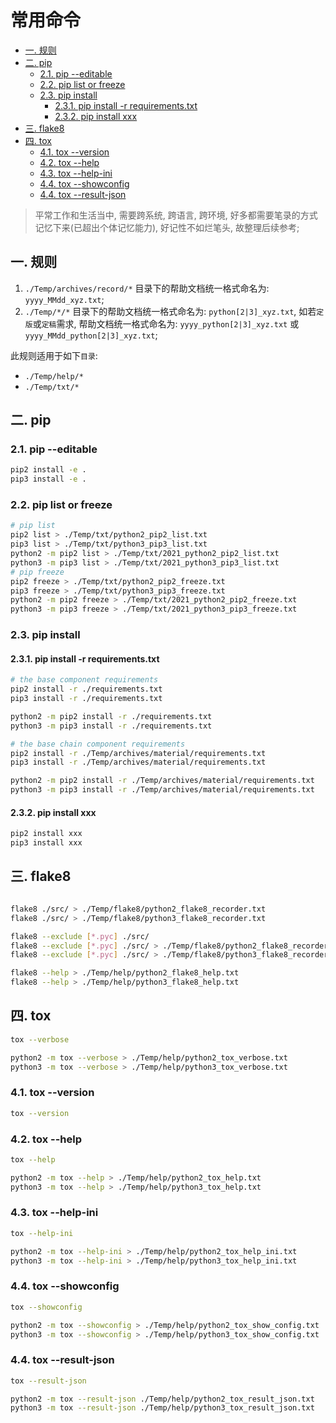 # 常用命令

- [一. 规则](#一-规则)
- [二. pip](#二-pip)
  - [2.1. pip --editable](#21-pip---editable)
  - [2.2. pip list or freeze](#22-pip-list-or-freeze)
  - [2.3. pip install](#23-pip-install)
    - [2.3.1. pip install -r requirements.txt](#231-pip-install--r-requirementstxt)
    - [2.3.2. pip install xxx](#232-pip-install-xxx)
- [三. flake8](#三-flake8)
- [四. tox](#四-tox)
  - [4.1. tox --version](#41-tox---version)
  - [4.2. tox --help](#42-tox---help)
  - [4.3. tox --help-ini](#43-tox---help-ini)
  - [4.4. tox --showconfig](#44-tox---showconfig)
  - [4.4. tox --result-json](#44-tox---result-json)

> 平常工作和生活当中, 需要跨系统, 跨语言, 跨环境, 好多都需要笔录的方式记忆下来(已超出个体记忆能力), 好记性不如烂笔头, 故整理后续参考;

## 一. 规则

1. `./Temp/archives/record/*` 目录下的帮助文档统一格式命名为: `yyyy_MMdd_xyz.txt`;
2. `./Temp/*/*` 目录下的帮助文档统一格式命名为: `python[2|3]_xyz.txt`, 如若`定版`或`定稿`需求, 帮助文档统一格式命名为: `yyyy_python[2|3]_xyz.txt` 或 `yyyy_MMdd_python[2|3]_xyz.txt`;

此规则适用于如下`目录`:

- `./Temp/help/*`
- `./Temp/txt/*`

## 二. pip

### 2.1. pip --editable

```bash
pip2 install -e .
pip3 install -e .
```

### 2.2. pip list or freeze

```bash
# pip list
pip2 list > ./Temp/txt/python2_pip2_list.txt
pip3 list > ./Temp/txt/python3_pip3_list.txt
python2 -m pip2 list > ./Temp/txt/2021_python2_pip2_list.txt
python3 -m pip3 list > ./Temp/txt/2021_python3_pip3_list.txt
# pip freeze
pip2 freeze > ./Temp/txt/python2_pip2_freeze.txt
pip3 freeze > ./Temp/txt/python3_pip3_freeze.txt
python2 -m pip2 freeze > ./Temp/txt/2021_python2_pip2_freeze.txt
python3 -m pip3 freeze > ./Temp/txt/2021_python3_pip3_freeze.txt
```

### 2.3. pip install

#### 2.3.1. pip install -r requirements.txt

```bash
# the base component requirements
pip2 install -r ./requirements.txt
pip3 install -r ./requirements.txt

python2 -m pip2 install -r ./requirements.txt
python3 -m pip3 install -r ./requirements.txt

# the base chain component requirements
pip2 install -r ./Temp/archives/material/requirements.txt
pip3 install -r ./Temp/archives/material/requirements.txt

python2 -m pip2 install -r ./Temp/archives/material/requirements.txt
python3 -m pip3 install -r ./Temp/archives/material/requirements.txt
```

#### 2.3.2. pip install xxx

```bash
pip2 install xxx
pip3 install xxx
```

## 三. flake8

```bash

flake8 ./src/ > ./Temp/flake8/python2_flake8_recorder.txt
flake8 ./src/ > ./Temp/flake8/python3_flake8_recorder.txt

flake8 --exclude [*.pyc] ./src/
flake8 --exclude [*.pyc] ./src/ > ./Temp/flake8/python2_flake8_recorder.txt
flake8 --exclude [*.pyc] ./src/ > ./Temp/flake8/python3_flake8_recorder.txt

flake8 --help > ./Temp/help/python2_flake8_help.txt
flake8 --help > ./Temp/help/python3_flake8_help.txt
```

## 四. tox

```bash
tox --verbose

python2 -m tox --verbose > ./Temp/help/python2_tox_verbose.txt
python3 -m tox --verbose > ./Temp/help/python3_tox_verbose.txt
```

### 4.1. tox --version

```bash
tox --version
```

### 4.2. tox --help

```bash
tox --help

python2 -m tox --help > ./Temp/help/python2_tox_help.txt
python3 -m tox --help > ./Temp/help/python3_tox_help.txt
```

### 4.3. tox --help-ini

```bash
tox --help-ini

python2 -m tox --help-ini > ./Temp/help/python2_tox_help_ini.txt
python3 -m tox --help-ini > ./Temp/help/python3_tox_help_ini.txt
```

### 4.4. tox --showconfig

```bash
tox --showconfig

python2 -m tox --showconfig > ./Temp/help/python2_tox_show_config.txt
python3 -m tox --showconfig > ./Temp/help/python3_tox_show_config.txt
```

### 4.4. tox --result-json

```bash
tox --result-json

python2 -m tox --result-json ./Temp/help/python2_tox_result_json.txt
python3 -m tox --result-json ./Temp/help/python3_tox_result_json.txt
```
